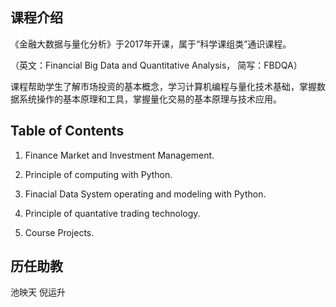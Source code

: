 ## 课程介绍
《金融大数据与量化分析》于2017年开课，属于“科学课组类”通识课程。

（英文：Financial Big Data and Quantitative Analysis， 简写：FBDQA）

课程帮助学生了解市场投资的基本概念，学习计算机编程与量化技术基础，掌握数据系统操作的基本原理和工具，掌握量化交易的基本原理与技术应用。

## Table of Contents

1. Finance Market and Investment Management.

2. Principle of computing with Python. 

3. Finacial Data System operating and modeling with Python.

3. Principle of quantative trading technology.

4. Course Projects.

## 历任助教

池映天 倪运升


